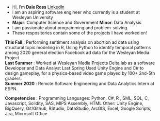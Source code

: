 - Hi, I’m **Dale Ross** [LinkedIn](https://www.linkedin.com/in/dale-ross-wesleyan/)
- I am an aspiring software engineer who currently is a student at Wesleyan University 
- **Major**: Computer Science and Government **Minor**: Data Analysis.
- I am passionate about programming and problem-solving.
- These respositories contain some of the projects I have worked on!

**This Fall** : 
  Performing sentiment analysis on abortion ad data using structural topic modeling in R, 
  Using Python to identify temporal patterns among 2020 general election Facebook ad data for the Wesleyan Media Project \
**Last Summer** :
   Worked at Wesleyan Media Projects Delta lab as a software Developer and Data Analyst Last Spring 
   Used Unity Engine and C# to design gameplay, for a physics-based video game played by 100+ 2nd-5th graders. \
**Summer 2020** :
   Remote Software Engineering and Data Analytics Intern at ESPN. 
   
**Competencies** :
Programming Languages: Python, C#, R , SML, SQL, C, Javascript, Solidity, SAS, MIPS Assembly, HTML
Other: Unity Engine, BigQuery, Git/Github, RStudio, DataStudio, ArcGIS, Excel, Google Scripts, Jira, Microsoft Office


<!---
daleross18/daleross18 is a ✨ special ✨ repository because its `README.md` (this file) appears on your GitHub profile.
You can click the Preview link to take a look at your changes.
--->
